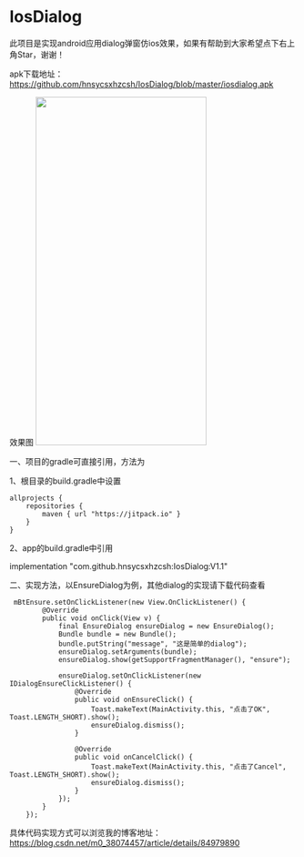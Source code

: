 # IosDialog
此项目是实现android应用dialog弹窗仿ios效果，如果有帮助到大家希望点下右上角Star，谢谢！

apk下载地址：https://github.com/hnsycsxhzcsh/IosDialog/blob/master/iosdialog.apk

效果图
<img src="https://github.com/hnsycsxhzcsh/IosDialog/blob/master/img/18tkr-gc4gb.gif" width="300" height="612">


一、项目的gradle可直接引用，方法为

1、根目录的build.gradle中设置

    allprojects {
        repositories {
            maven { url "https://jitpack.io" }
        }
    }

2、app的build.gradle中引用

implementation "com.github.hnsycsxhzcsh:IosDialog:V1.1"

二、实现方法，以EnsureDialog为例，其他dialog的实现请下载代码查看

     mBtEnsure.setOnClickListener(new View.OnClickListener() {
            @Override
            public void onClick(View v) {
                final EnsureDialog ensureDialog = new EnsureDialog();
                Bundle bundle = new Bundle();
                bundle.putString("message", "这是简单的dialog");
                ensureDialog.setArguments(bundle);
                ensureDialog.show(getSupportFragmentManager(), "ensure");
 
                ensureDialog.setOnClickListener(new IDialogEnsureClickListener() {
                    @Override
                    public void onEnsureClick() {
                        Toast.makeText(MainActivity.this, "点击了OK", Toast.LENGTH_SHORT).show();
                        ensureDialog.dismiss();
                    }
 
                    @Override
                    public void onCancelClick() {
                        Toast.makeText(MainActivity.this, "点击了Cancel", Toast.LENGTH_SHORT).show();
                        ensureDialog.dismiss();
                    }
                });
            }
        });


具体代码实现方式可以浏览我的博客地址：
https://blog.csdn.net/m0_38074457/article/details/84979890
